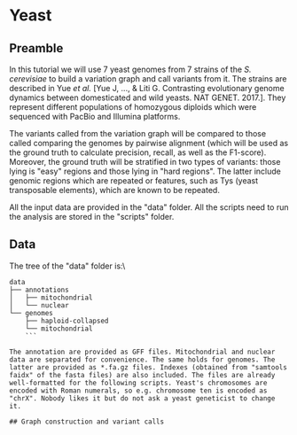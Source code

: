 # Yeast

## Preamble

In this tutorial we will use 7 yeast genomes from 7 strains of the *S. cerevisiae* to build a variation graph and call variants from it. The strains are described in Yue *et al.* [Yue J, ..., & Liti G. Contrasting evolutionary genome dynamics between domesticated and wild yeasts. NAT GENET. 2017.]. They represent different populations of homozygous diploids which were sequenced with PacBio and Illumina platforms.

The variants called from the variation graph will be compared to those called comparing the genomes by pairwise alignment (which will be used as the ground truth to calculate precision, recall, as well as the F1-score). Moreover, the ground truth will be stratified in two types of variants: those lying is "easy" regions and those lying in "hard regions". The latter include genomic regions which are repeated or features, such as Tys (yeast transposable elements), which are known to be repeated.

All the input data are provided in the "data" folder. All the scripts need to run the analysis are stored in the "scripts" folder.

## Data

The tree of the "data" folder is:\
```
data
├── annotations
│   ├── mitochondrial
│   └── nuclear
└── genomes
    ├── haploid-collapsed
    └── mitochondrial
    ```

The annotation are provided as GFF files. Mitochondrial and nuclear data are separated for convenience. The same holds for genomes. The latter are provided as *.fa.gz files. Indexes (obtained from "samtools faidx" of the fasta files) are also included. The files are already well-formatted for the following scripts. Yeast's chromosomes are encoded with Roman numerals, so e.g. chromosome ten is encoded as "chrX". Nobody likes it but do not ask a yeast geneticist to change it.

## Graph construction and variant calls
